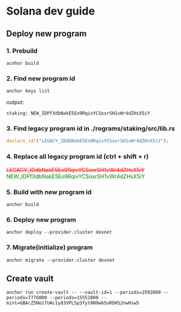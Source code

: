 # Solana dev guide

## Deploy new program

### 1. Prebuild

```shell
acnhor build
```

### 2. Find new program id

```shell
anchor keys list
```

output:

```shell
staking: NEW_IDPfXdbNakE5Eo9RqivYCSoxrSH1vWr4dZHsX5iY
```

### 3. Find legacy program id in ./rograms/staking/src/lib.rs

```rust
declare_id!("LEGACY_IDdbNakE5Eo9RqivYCSoxrSH1vWr4dZHsX5iY");
```

### 4. Replace all legacy program id (ctrl + shift + r)

<span style="color:red">~~LEGACY_IDdbNakE5Eo9RqivYCSoxrSH1vWr4dZHsX5iY~~</span>
<span style="color:green">NEW_IDPfXdbNakE5Eo9RqivYCSoxrSH1vWr4dZHsX5iY</span>

### 5. Build with new program id

```shell
anchor build
```

### 6. Deploy new program

```shell
anchor deploy --provider.cluster devnet
```

### 7. Migrate(initialize) program

```shell
anchor migrate --provider.cluster devnet
```

## Create vault

```shell
anchor run create-vault -- --vault-id=1 --periods=2592000 --periods=7776000 --periods=15552000 --mint=GBAcZ5Ne1fUAc1y83VPL5p3fyt8N9wb5uRDHS2nwHsw5
```
